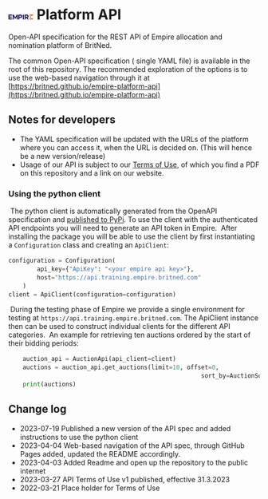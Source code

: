 # ![Empire logo](EMPIRE_LOGO.png) Platform API

Open-API specification for the REST API of Empire allocation and nomination platform of BritNed.

The common Open-API specification ( single YAML file) is available in the root of this repository. The recommended exploration of the options is to use the web-based navigation through it at [https://britned.github.io/empire-platform-api](https://britned.github.io/empire-platform-api)

## Notes for developers
- The YAML specification will be updated with the URLs of the platform where you can access it, when the URL is decided on. (This will hence be a new version/release)
- Usage of our API is subject to our [Terms of Use](API%20terms%20of%20use%20for%20EMPIRE%20by%20participants%20-%20v1.pdf), of which you find a PDF on this repository and a link on our website.

### Using the python client
​
The python client is automatically generated from the OpenAPI specification and [published to PyPi](https://pypi.org/project/empire-platform-api-public-client/). To use the client with the authenticated API endpoints you will need to generate an API token in Empire.
​
After installing the package you will be able to use the client by first instantiating a `Configuration` class and creating an `ApiClient`:
​
```python
configuration = Configuration(
        api_key={"ApiKey": "<your empire api key>"},
        host="https://api.training.empire.britned.com"
    )
client = ApiClient(configuration=configuration)
```
​
During the testing phase of Empire we provide a single environment for testing at `https://api.training.empire.britned.com`. The ApiClient instance then can be used to construct individual clients for the different API categories.
​
An example for retrieving ten auctions ordered by the start of their bidding periods:
​
```python
    auction_api = AuctionApi(api_client=client)
    auctions = auction_api.get_auctions(limit=10, offset=0,
                                                      sort_by=AuctionSortBy.BIDDING_PERIOD_START_DESC)
    print(auctions)
```

## Change log
- 2023-07-19 Published a new version of the API spec and added instructions to use the python client
- 2023-04-04 Web-based navigation of the API spec, through GitHub Pages added, updated the README accordingly.
- 2023-04-03 Added Readme and open up the repository to the public internet
- 2023-03-27 API Terms of Use v1 published, effective 31.3.2023
- 2022-03-21 Place holder for Terms of Use 

